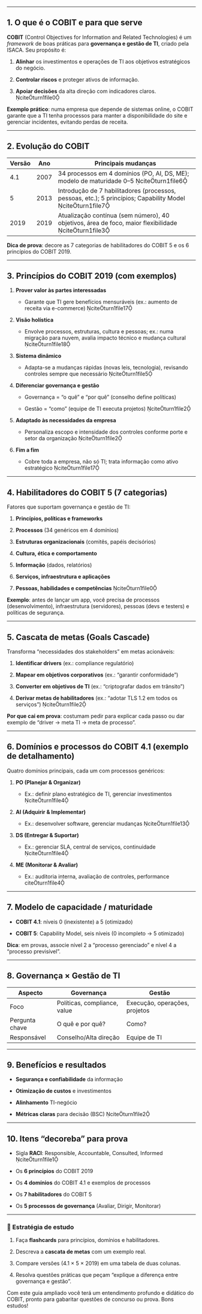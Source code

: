 
																									
---

## 1. O que é o COBIT e para que serve

**COBIT** (Control Objectives for Information and Related Technologies) é um _framework_ de boas práticas para **governança e gestão de TI**, criado pela ISACA. Seu propósito é:

1. **Alinhar** os investimentos e operações de TI aos objetivos estratégicos do negócio.
    
2. **Controlar riscos** e proteger ativos de informação.
    
3. **Apoiar decisões** da alta direção com indicadores claros. citeturn1file0
    

**Exemplo prático**: numa empresa que depende de sistemas online, o COBIT garante que a TI tenha processos para manter a disponibilidade do site e gerenciar incidentes, evitando perdas de receita.

---

## 2. Evolução do COBIT

| Versão | Ano  | Principais mudanças                                                                                        |
| ------ | ---- | ---------------------------------------------------------------------------------------------------------- |
| 4.1    | 2007 | 34 processos em 4 domínios (PO, AI, DS, ME); modelo de maturidade 0–5 citeturn1file6                    |
| 5      | 2013 | Introdução de 7 habilitadores (processos, pessoas, etc.); 5 princípios; Capability Model citeturn1file7 |
| 2019   | 2019 | Atualização contínua (sem número), 40 objetivos, área de foco, maior flexibilidade citeturn1file3       |

**Dica de prova**: decore as 7 categorias de habilitadores do COBIT 5 e os 6 princípios do COBIT 2019.

---

## 3. Princípios do COBIT 2019 (com exemplos)

1. **Prover valor às partes interessadas**
    
    - Garante que TI gere benefícios mensuráveis (ex.: aumento de receita via e-commerce) citeturn1file17
        
2. **Visão holística**
    
    - Envolve processos, estruturas, cultura e pessoas; ex.: numa migração para nuvem, avalia impacto técnico e mudança cultural citeturn1file18
        
3. **Sistema dinâmico**
    
    - Adapta-se a mudanças rápidas (novas leis, tecnologia), revisando controles sempre que necessário citeturn1file5
        
4. **Diferenciar governança e gestão**
    
    - Governança = “o quê” e “por quê” (conselho define políticas)
        
    - Gestão = “como” (equipe de TI executa projetos) citeturn1file2
        
5. **Adaptado às necessidades da empresa**
    
    - Personaliza escopo e intensidade dos controles conforme porte e setor da organização citeturn1file2
        
6. **Fim a fim**
    
    - Cobre toda a empresa, não só TI; trata informação como ativo estratégico citeturn1file17
        

---

## 4. Habilitadores do COBIT 5 (7 categorias)

Fatores que suportam governança e gestão de TI:

1. **Princípios, políticas e frameworks**
    
2. **Processos** (34 genéricos em 4 domínios)
    
3. **Estruturas organizacionais** (comitês, papéis decisórios)
    
4. **Cultura, ética e comportamento**
    
5. **Informação** (dados, relatórios)
    
6. **Serviços, infraestrutura e aplicações**
    
7. **Pessoas, habilidades e competências** citeturn1file0
    

**Exemplo**: antes de lançar um app, você precisa de processos (desenvolvimento), infraestrutura (servidores), pessoas (devs e testers) e políticas de segurança.

---

## 5. Cascata de metas (Goals Cascade)

Transforma “necessidades dos stakeholders” em metas acionáveis:

1. **Identificar drivers** (ex.: compliance regulatório)
    
2. **Mapear em objetivos corporativos** (ex.: “garantir conformidade”)
    
3. **Converter em objetivos de TI** (ex.: “criptografar dados em trânsito”)
    
4. **Derivar metas de habilitadores** (ex.: “adotar TLS 1.2 em todos os serviços”) citeturn1file2
    

**Por que cai em prova**: costumam pedir para explicar cada passo ou dar exemplo de “driver → meta TI → meta de processo”.

---

## 6. Domínios e processos do COBIT 4.1 (exemplo de detalhamento)

Quatro domínios principais, cada um com processos genéricos:

1. **PO (Planejar & Organizar)**
    
    - Ex.: definir plano estratégico de TI, gerenciar investimentos citeturn1file4
        
2. **AI (Adquirir & Implementar)**
    
    - Ex.: desenvolver software, gerenciar mudanças citeturn1file13
        
3. **DS (Entregar & Suportar)**
    
    - Ex.: gerenciar SLA, central de serviços, continuidade citeturn1file4
        
4. **ME (Monitorar & Avaliar)**
    
    - Ex.: auditoria interna, avaliação de controles, performance citeturn1file4
        

---

## 7. Modelo de capacidade / maturidade

- **COBIT 4.1**: níveis 0 (inexistente) a 5 (otimizado) 
    
- **COBIT 5**: Capability Model, seis níveis (0 incompleto → 5 otimizado) 
    

**Dica**: em provas, associe nível 2 a “processo gerenciado” e nível 4 a “processo previsível”.

---

## 8. Governança × Gestão de TI

| Aspecto        | Governança                   | Gestão                        |
| -------------- | ---------------------------- | ----------------------------- |
| Foco           | Políticas, compliance, value | Execução, operações, projetos |
| Pergunta chave | O quê e por quê?             | Como?                         |
| Responsável    | Conselho/Alta direção        | Equipe de TI                  |

---

## 9. Benefícios e resultados

- **Segurança e confiabilidade** da informação
    
- **Otimização de custos** e investimentos
    
- **Alinhamento** TI-negócio
    
- **Métricas claras** para decisão (BSC) citeturn1file2
    

---

## 10. Itens “decoreba” para prova

- Sigla **RACI**: Responsible, Accountable, Consulted, Informed citeturn1file1
    
- Os **6 princípios** do COBIT 2019
    
- Os **4 domínios** do COBIT 4.1 e exemplos de processos
    
- Os **7 habilitadores** do COBIT 5
    
- Os **5 processos de governança** (Avaliar, Dirigir, Monitorar)
    

---

### 🎯 Estratégia de estudo

1. Faça **flashcards** para princípios, domínios e habilitadores.
    
2. Descreva a **cascata de metas** com um exemplo real.
    
3. Compare versões (4.1 × 5 × 2019) em uma tabela de duas colunas.
    
4. Resolva questões práticas que peçam “explique a diferença entre governança e gestão”.
    

Com este guia ampliado você terá um entendimento profundo e didático do COBIT, pronto para gabaritar questões de concurso ou prova. Bons estudos!